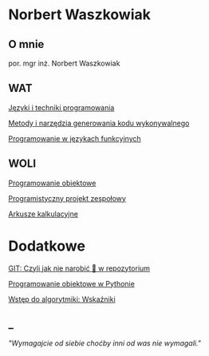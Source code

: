 # Norbert Waszkowiak

## O mnie
por. mgr inż. Norbert Waszkowiak

## WAT
[Języki i techniki programowania](https://kajkitsu.github.io/jtp/)

[Metody i narzędzia generowania kodu wykonywalnego](https://kajkitsu.github.io/mng/)

[Programowanie w językach funkcyjnych](https://kajkitsu.github.io/pjf/)

## WOLI
[Programowanie obiektowe](https://kajkitsu.github.io/po/)

[Programistyczny projekt zespołowy](https://kajkitsu.github.io/ppz/)

[Arkusze kalkulacyjne](https://kajkitsu.github.io/maturaarkusze/)

# Dodatkowe
[GIT: Czyli jak nie narobić 💩 w repozytorium](https://kajkitsu.github.io/git/)

[Programowanie obiektowe w Pythonie](https://kajkitsu.github.io/po_python_speed/)

[Wstęp do algorytmiki: Wskaźniki](https://kajkitsu.github.io/wda_wskazniki)

## _
*"Wymagajcie od siebie choćby inni od was nie wymagali."*
